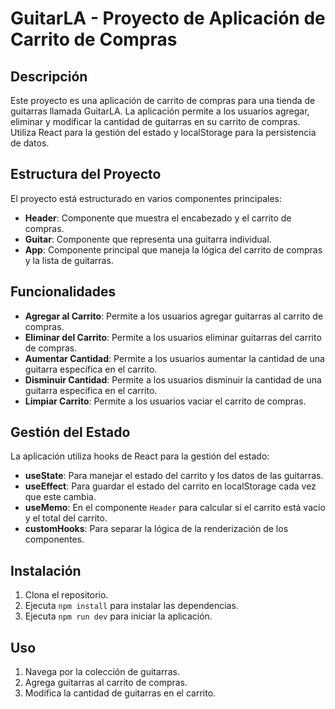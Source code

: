 # GuitarLA - Proyecto de Aplicación de Carrito de Compras

## Descripción

Este proyecto es una aplicación de carrito de compras para una tienda de guitarras llamada GuitarLA. La aplicación permite a los usuarios agregar, eliminar y modificar la cantidad de guitarras en su carrito de compras. Utiliza React para la gestión del estado y localStorage para la persistencia de datos.

## Estructura del Proyecto

El proyecto está estructurado en varios componentes principales:

- **Header**: Componente que muestra el encabezado y el carrito de compras.
- **Guitar**: Componente que representa una guitarra individual.
- **App**: Componente principal que maneja la lógica del carrito de compras y la lista de guitarras.

## Funcionalidades

- **Agregar al Carrito**: Permite a los usuarios agregar guitarras al carrito de compras.
- **Eliminar del Carrito**: Permite a los usuarios eliminar guitarras del carrito de compras.
- **Aumentar Cantidad**: Permite a los usuarios aumentar la cantidad de una guitarra específica en el carrito.
- **Disminuir Cantidad**: Permite a los usuarios disminuir la cantidad de una guitarra específica en el carrito.
- **Limpiar Carrito**: Permite a los usuarios vaciar el carrito de compras.

## Gestión del Estado

La aplicación utiliza hooks de React para la gestión del estado:

- **useState**: Para manejar el estado del carrito y los datos de las guitarras.
- **useEffect**: Para guardar el estado del carrito en localStorage cada vez que este cambia.
- **useMemo**: En el componente `Header` para calcular si el carrito está vacío y el total del carrito.
- **customHooks**: Para separar la lógica de la renderización de los componentes.

## Instalación

1. Clona el repositorio.
2. Ejecuta `npm install` para instalar las dependencias.
3. Ejecuta `npm run dev` para iniciar la aplicación.

## Uso

1. Navega por la colección de guitarras.
2. Agrega guitarras al carrito de compras.
3. Modifica la cantidad de guitarras en el carrito.


